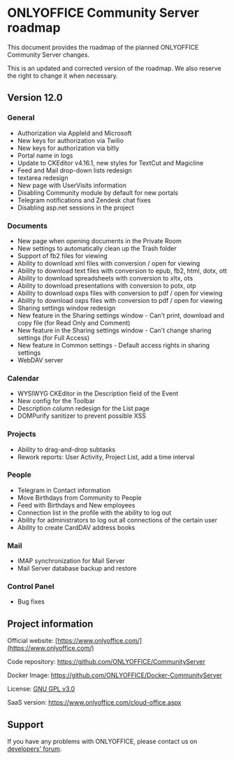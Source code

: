 # ONLYOFFICE Community Server roadmap

This document provides the roadmap of the planned ONLYOFFICE Community Server changes.

This is an updated and corrected version of the roadmap. We also reserve the right to change it when necessary.

## Version 12.0

### General

* Authorization via AppleId and Microsoft
* New keys for authorization via Twilio
* New keys for authorization via bitly
* Portal name in logs
* Update to CKEditor v4.16.1, new styles for TextCut and Magicline
* Feed and Mail drop-down lists redesign
* textarea redesign
* New page with UserVisits information
* Disabling Community module by default for new portals
* Telegram notifications and Zendesk chat fixes
* Disabling asp.net sessions in the project

### Documents

* New page when opening documents in the Private Room
* New settings to automatically clean up the Trash folder
* Support of fb2 files for viewing
* Ability to download xml files with conversion / open for viewing
* Ability to download text files with conversion to epub, fb2, html, dotx, ott
* Ability to download spreadsheets with conversion to xltx, ots
* Ability to download presentations with conversion to potx, otp
* Ability to download oxps files with conversion to pdf / open for viewing
* Ability to download oxps files with conversion to pdf / open for viewing
* Sharing settings window redesign
* New feature in the Sharing settings window - Can't print, download and copy file (for Read Only and Comment)
* New feature in the Sharing settings window - Can't change sharing settings (for Full Access)
* New feature in Common settings - Default access rights in sharing settings
* WebDAV server

### Calendar

* WYSIWYG CKEditor in the Description field of the Event
* New config for the Toolbar
* Description column redesign for the List page
* DOMPurify sanitizer to prevent possible XSS

### Projects

* Ability to drag-and-drop subtasks
* Rework reports: User Activity, Project List, add a time interval

### People

* Telegram in Contact information
* Move Birthdays from Community to People
* Feed with Birthdays and New employees
* Connection list in the profile with the ability to log out
* Ability for administrators to log out all connections of the certain user
* Ability to create CardDAV address books

### Mail

* IMAP synchronization for Mail Server
* Mail Server database backup and restore

### Control Panel

* Bug fixes

## Project information

Official website: [https://www.onlyoffice.com/](https://www.onlyoffice.com/)

Code repository: <https://github.com/ONLYOFFICE/CommunityServer>

Docker Image: <https://github.com/ONLYOFFICE/Docker-CommunityServer>

License: [GNU GPL v3.0](https://www.gnu.org/copyleft/gpl.html)

SaaS version: <https://www.onlyoffice.com/cloud-office.aspx>

## Support

If you have any problems with ONLYOFFICE, please contact us on [developers' forum](https://dev.onlyoffice.org/).

